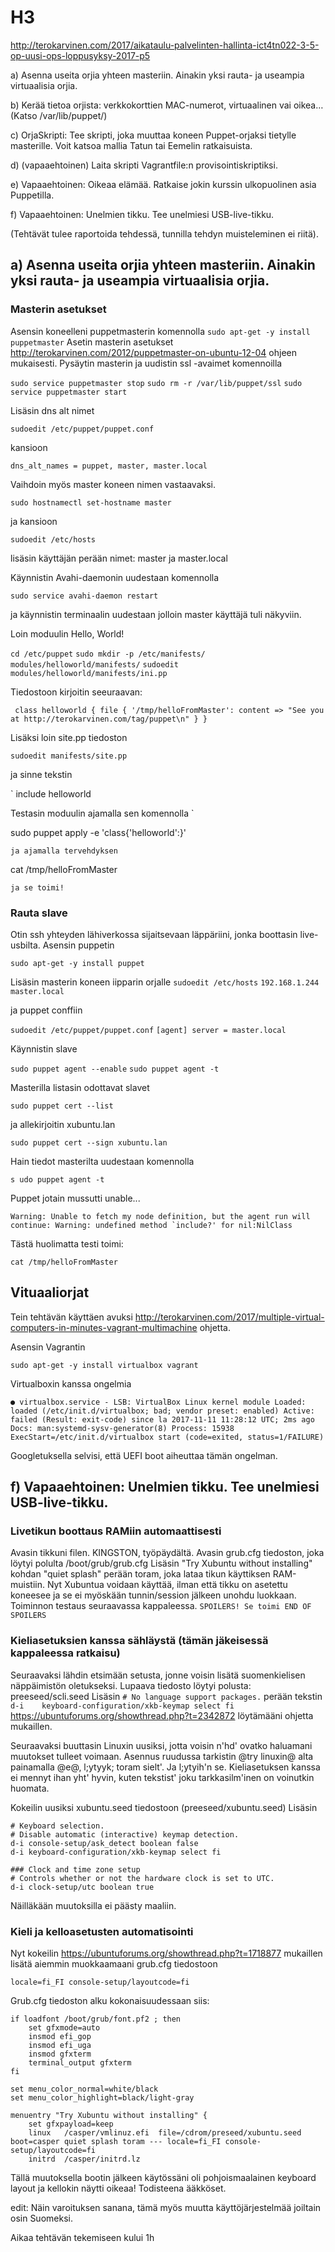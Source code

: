 # H3

http://terokarvinen.com/2017/aikataulu-palvelinten-hallinta-ict4tn022-3-5-op-uusi-ops-loppusyksy-2017-p5

a) Asenna useita orjia yhteen masteriin. Ainakin yksi rauta- ja useampia virtuaalisia orjia.

b) Kerää tietoa orjista: verkkokorttien MAC-numerot, virtuaalinen vai oikea… (Katso /var/lib/puppet/)

c) OrjaSkripti: Tee skripti, joka muuttaa koneen Puppet-orjaksi tietylle masterille. Voit katsoa mallia Tatun tai Eemelin ratkaisuista.

d) (vapaaehtoinen) Laita skripti Vagrantfile:n provisointiskriptiksi.

e) Vapaaehtoinen: Oikeaa elämää. Ratkaise jokin kurssin ulkopuolinen asia Puppetilla.

f) Vapaaehtoinen: Unelmien tikku. Tee unelmiesi USB-live-tikku.

(Tehtävät tulee raportoida tehdessä, tunnilla tehdyn muisteleminen ei riitä).

## a) Asenna useita orjia yhteen masteriin. Ainakin yksi rauta- ja useampia virtuaalisia orjia.

### Masterin asetukset

Asensin koneelleni puppetmasterin komennolla
`
sudo apt-get -y install puppetmaster
`
Asetin masterin asetukset http://terokarvinen.com/2012/puppetmaster-on-ubuntu-12-04 ohjeen mukaisesti.
Pysäytin masterin ja uudistin ssl -avaimet komennoilla

`
sudo service puppetmaster stop
`
`
sudo rm -r /var/lib/puppet/ssl
`
`
sudo service puppetmaster start
`

Lisäsin dns alt nimet

`sudoedit /etc/puppet/puppet.conf
`

kansioon

`
dns_alt_names = puppet, master, master.local
`

Vaihdoin myös master koneen nimen vastaavaksi.

`
sudo hostnamectl set-hostname master
`

ja kansioon

`
sudoedit /etc/hosts
`

lisäsin käyttäjän perään nimet: master ja master.local

Käynnistin Avahi-daemonin uudestaan komennolla

`
sudo service avahi-daemon restart
`

ja käynnistin terminaalin uudestaan jolloin master käyttäjä tuli näkyviin.

Loin moduulin Hello, World!

`
cd /etc/puppet
`
`
sudo mkdir -p /etc/manifests/ modules/helloworld/manifests/
`
`
sudoedit modules/helloworld/manifests/ini.pp
`

Tiedostoon kirjoitin seeuraavan:

`
class helloworld {
	file { '/tmp/helloFromMaster':
		content => "See you at http://terokarvinen.com/tag/puppet\n"
	}
}`

Lisäksi loin site.pp tiedoston

`
sudoedit manifests/site.pp
`

ja sinne tekstin

`
include helloworld


Testasin moduulin ajamalla sen komennolla
`

sudo puppet apply -e 'class{'helloworld':}'

`
ja ajamalla tervehdyksen
`

cat /tmp/helloFromMaster

`
ja se toimi!
`

### Rauta slave

Otin ssh yhteyden lähiverkossa sijaitsevaan läppäriini, jonka boottasin live-usbilta.
Asensin puppetin

`
sudo apt-get -y install puppet
`

Lisäsin masterin koneen iipparin orjalle
`
sudoedit /etc/hosts
`
`
192.168.1.244	master.local
`

ja puppet conffiin

`
sudoedit /etc/puppet/puppet.conf
`
`
[agent]
server = master.local
`

Käynnistin slave

`
sudo puppet agent --enable
`
`
sudo puppet agent -t
`

Masterilla listasin odottavat slavet

`sudo puppet cert --list`

ja allekirjoitin xubuntu.lan

`
sudo puppet cert --sign xubuntu.lan
`

Hain tiedot masterilta uudestaan komennolla

`s
udo puppet agent -t
`

Puppet jotain mussutti unable...

``
Warning: Unable to fetch my node definition, but the agent run will continue:
Warning: undefined method `include?' for nil:NilClass
``

Tästä huolimatta testi toimi:

`cat /tmp/helloFromMaster`

## Vituaaliorjat

Tein tehtävän käyttäen avuksi http://terokarvinen.com/2017/multiple-virtual-computers-in-minutes-vagrant-multimachine ohjetta.

Asensin Vagrantin

`sudo apt-get -y install virtualbox vagrant`

Virtualboxin kanssa ongelmia

`● virtualbox.service - LSB: VirtualBox Linux kernel module
   Loaded: loaded (/etc/init.d/virtualbox; bad; vendor preset: enabled)
   Active: failed (Result: exit-code) since la 2017-11-11 11:28:12 UTC; 2ms ago
     Docs: man:systemd-sysv-generator(8)
  Process: 15938 ExecStart=/etc/init.d/virtualbox start (code=exited, status=1/FAILURE)
`

Googletuksella selvisi, että UEFI boot aiheuttaa tämän ongelman.







## f) Vapaaehtoinen: Unelmien tikku. Tee unelmiesi USB-live-tikku.

### Livetikun boottaus RAMiin automaattisesti

Avasin tikkuni filen. KINGSTON, työpäydältä.
Avasin grub.cfg tiedoston, joka löytyi polulta /boot/grub/grub.cfg
Lisäsin "Try Xubuntu without installing" kohdan "quiet splash" perään toram, joka lataa tikun käyttiksen RAM-muistiin.
Nyt Xubuntua voidaan käyttää, ilman että tikku on asetettu koneesee ja se ei myöskään tunnin/session jälkeen unohdu luokkaan.
Toiminnon testaus seuraavassa kappaleessa. 
`SPOILERS! Se toimi END OF SPOILERS`

### Kieliasetuksien kanssa sähläystä (tämän jäkeisessä kappaleessa ratkaisu)

Seuraavaksi lähdin etsimään setusta, jonne voisin lisätä suomenkielisen näppäimistön oletukseksi.
Lupaava tiedosto löytyi polusta: preeseed/scli.seed
Lisäsin 
`# No language support packages.` 
perään tekstin
`d-i	keyboard-configuration/xkb-keymap select fi` 
https://ubuntuforums.org/showthread.php?t=2342872 löytämääni ohjetta mukaillen.

Seuraavaksi buuttasin Linuxin uusiksi, jotta voisin n'hd' ovatko haluamani muutokset tulleet voimaan.
Asennus ruudussa tarkistin @try linuxin@ alta painamalla @e@, l;ytyyk; toram sielt'. Ja l;ytyih'n se.
Kieliasetuksen kanssa ei mennyt ihan yht' hyvin, kuten tekstist' joku tarkkasilm'inen on voinutkin huomata.

Kokeilin uusiksi xubuntu.seed tiedostoon (preeseed/xubuntu.seed)
Lisäsin

```
# Keyboard selection.
# Disable automatic (interactive) keymap detection.
d-i console-setup/ask_detect boolean false
d-i keyboard-configuration/xkb-keymap select fi

### Clock and time zone setup
# Controls whether or not the hardware clock is set to UTC.
d-i clock-setup/utc boolean true
```

Näilläkään muutoksilla ei päästy maaliin.

### Kieli ja kelloasetusten automatisointi

Nyt kokeilin https://ubuntuforums.org/showthread.php?t=1718877 mukaillen lisätä aiemmin muokkaamaani grub.cfg tiedostoon

`locale=fi_FI console-setup/layoutcode=fi`

Grub.cfg tiedoston alku kokonaisuudessaan siis:

```
if loadfont /boot/grub/font.pf2 ; then
	set gfxmode=auto
	insmod efi_gop
	insmod efi_uga
	insmod gfxterm
	terminal_output gfxterm
fi

set menu_color_normal=white/black
set menu_color_highlight=black/light-gray

menuentry "Try Xubuntu without installing" {
	set gfxpayload=keep
	linux	/casper/vmlinuz.efi  file=/cdrom/preseed/xubuntu.seed boot=casper quiet splash toram --- locale=fi_FI console-setup/layoutcode=fi
	initrd	/casper/initrd.lz
```

Tällä muutoksella bootin jälkeen käytössäni oli pohjoismaalainen keyboard layout ja kellokin näytti oikeaa!
Todisteena ääkköset.

edit: Näin varoituksen sanana, tämä myös muutta käyttöjärjestelmää joiltain osin Suomeksi.

Aikaa tehtävän tekemiseen kului 1h
